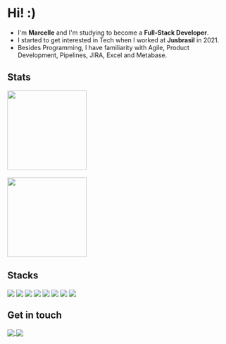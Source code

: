 # Hi! :)
- I'm **Marcelle** and I'm studying to become a **Full-Stack Developer**. 
- I started to get interested in Tech when I worked at **Jusbrasil** in 2021.
- Besides Programming, I have familiarity with Agile, Product Development, Pipelines, JIRA, Excel and Metabase.

## Stats
<div>
  <img height="180em" src="https://github-readme-stats.vercel.app/api?username=muacelle&show_icons=true&theme=radical" />
  <br/><br/>
  <img height="180em" src="https://github-readme-stats.vercel.app/api/top-langs/?username=muacelle&layout=compact&hide=procfile&theme=radical" />
</div>

## Stacks
<div style="display: inline_block">
  <img align="center" src="https://img.shields.io/badge/JavaScript-F7DF1E?style=for-the-badge&logo=JavaScript&logoColor=white">
  <img align="center" src="https://img.shields.io/badge/TypeScript-007ACC?style=for-the-badge&logo=typescript&logoColor=white">
  <img align="center" src="https://img.shields.io/badge/React-20232A?style=for-the-badge&logo=react&logoColor=61DAFB">
  <img align="center" src="https://img.shields.io/badge/Node.js-43853D?style=for-the-badge&logo=node.js&logoColor=white">
  <img align="center" src="https://img.shields.io/badge/MongoDB-4EA94B?style=for-the-badge&logo=mongodb&logoColor=white">
  <img align="center" src="https://img.shields.io/badge/Express.js-404D59?style=for-the-badge">
  <img align="center" src="https://img.shields.io/badge/HTML-239120?style=for-the-badge&logo=html5&logoColor=white">
  <img align="center" src="https://img.shields.io/badge/CSS-239120?&style=for-the-badge&logo=css3&logoColor=white">
</div>

## Get in touch
<div style="display: inlne_block">
  <a href="https://www.linkedin.com/in/marcelle-pernet/">
    <img align="center" src="https://img.shields.io/badge/LinkedIn-0077B5?style=for-the-badge&logo=linkedin&logoColor=white">
  </a>
  <a href="mevpernet@gmail.com">
    <img align="center" src="https://img.shields.io/badge/Gmail-D14836?style=for-the-badge&logo=gmail&logoColor=white">
  </a>

</div>
